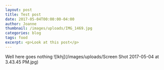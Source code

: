 ```yaml
---
layout: post
title: Test post
date: 2017-05-04T00:00:00-04:00
author: Joanne
thumbnail: /images/uploads/IMG_1469.jpg
categories: blog
tags: food
excerpt: <p>Look at this post</p>
---
```

Well here goes nothing
![lkhj](/images/uploads/Screen Shot 2017-05-04 at 3.43.45 PM.jpg)

